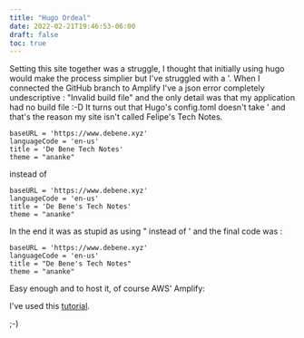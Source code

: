 ```yaml
---
title: "Hugo Ordeal"
date: 2022-02-21T19:46:53-06:00
draft: false
toc: true
---
```



Setting this site together was a struggle, I thought that initially using hugo would make the process simplier but I've struggled with a '.
When I connected the GitHub branch to Amplify I've a json error completely undescriptive : "Invalid build file" and the only detail was that my application had no build file :-D
It turns out that Hugo's config.toml doesn't take  ' and that's the reason my site isn't called Felipe's Tech Notes.
```
baseURL = 'https://www.debene.xyz'
languageCode = 'en-us'
title = 'De Bene Tech Notes'
theme = "ananke"
```

instead of 

```
baseURL = 'https://www.debene.xyz'
languageCode = 'en-us'
title = 'De Bene's Tech Notes'
theme = "ananke"
```

In the end it was as stupid as using " instead of ' and the final code was :

```
baseURL = 'https://www.debene.xyz'
languageCode = 'en-us'
title = "De Bene's Tech Notes"
theme = "ananke"
```

Easy enough and to host it, of course AWS' Amplify: 

I've used this [tutorial](https://aws.amazon.com/es/blogs/devops/agile-website-delivery-with-hugo-and-aws-amplify/).

;-)